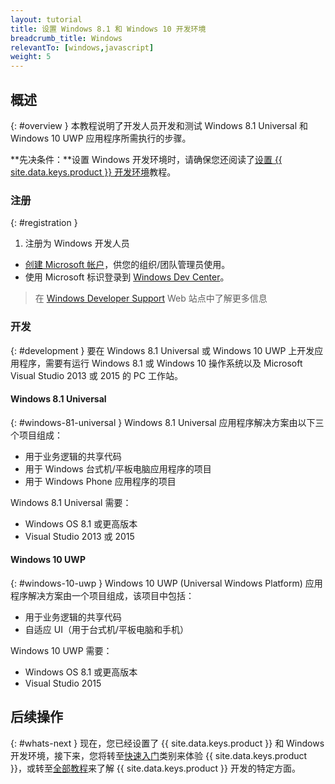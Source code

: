 ```yaml
---
layout: tutorial
title: 设置 Windows 8.1 和 Windows 10 开发环境
breadcrumb_title: Windows
relevantTo: [windows,javascript]
weight: 5
---
```

<!-- NLS_CHARSET=UTF-8 -->
## 概述
{: #overview }
本教程说明了开发人员开发和测试 Windows 8.1 Universal 和 Windows 10 UWP 应用程序所需执行的步骤。

**先决条件：**设置 Windows 开发环境时，请确保您还阅读了[设置 {{ site.data.keys.product }} 开发环境](../mobilefirst/)教程。

### 注册
{: #registration }
1. 注册为 Windows 开发人员

- [创建 Microsoft 帐户](https://signup.live.com/)，供您的组织/团队管理员使用。
- 使用 Microsoft 标识登录到 [Windows Dev Center](https://dev.windows.com/en-us/programs/join)。

> 在 [Windows Developer Support](https://dev.windows.com/en-us/support) Web 站点中了解更多信息

### 开发
{: #development }
要在 Windows 8.1 Universal 或 Windows 10 UWP 上开发应用程序，需要有运行 Windows 8.1 或 Windows 10 操作系统以及 Microsoft Visual Studio 2013 或 2015 的 PC 工作站。

#### Windows 8.1 Universal
{: #windows-81-universal }
Windows 8.1 Universal 应用程序解决方案由以下三个项目组成：

- 用于业务逻辑的共享代码
- 用于 Windows 台式机/平板电脑应用程序的项目
- 用于 Windows Phone 应用程序的项目

Windows 8.1 Universal 需要：

- Windows OS 8.1 或更高版本
- Visual Studio 2013 或 2015

#### Windows 10 UWP
{: #windows-10-uwp }
Windows 10 UWP (Universal Windows Platform) 应用程序解决方案由一个项目组成，该项目中包括：

- 用于业务逻辑的共享代码
- 自适应 UI（用于台式机/平板电脑和手机） 

Windows 10 UWP 需要：

- Windows OS 8.1 或更高版本
- Visual Studio 2015

## 后续操作
{: #whats-next }
现在，您已经设置了 {{ site.data.keys.product }} 和 Windows 开发环境，接下来，您将转至[快速入门](../../../quick-start/windows-8-10/)类别来体验 {{ site.data.keys.product }}，或转至[全部教程](../../../all-tutorials)来了解 {{ site.data.keys.product }} 开发的特定方面。
